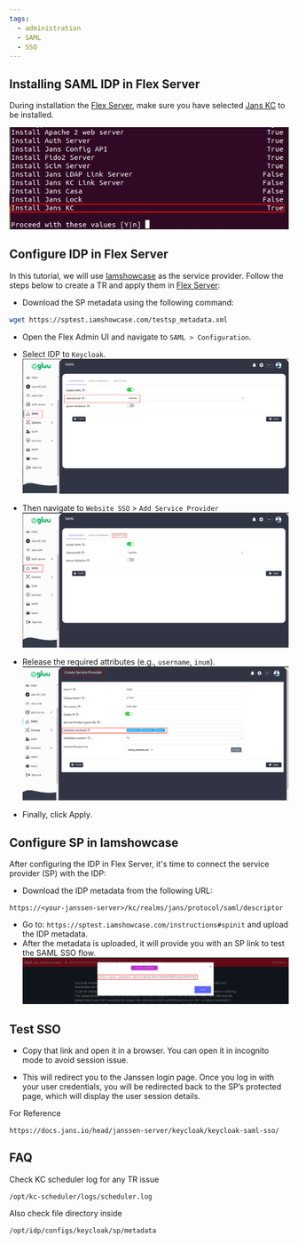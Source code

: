 ```yaml
---
tags:
  - administration
  - SAML
  - SSO
---
```


## Installing SAML IDP in Flex Server

During installation the [Flex Server](../../../../), make sure you have 
selected [Jans KC](https://docs.jans.io/head/janssen-server/keycloak/) 
to be installed.

![image](../../assets/flex-install-janskc.png)

## Configure IDP in Flex Server


In this tutorial, we will use [Iamshowcase](https://sptest.iamshowcase.com/) 
as the service provider. Follow the steps below to create a 
TR and apply them in [Flex Server](../../../../):

* Download the SP metadata using the following command:
```bash title="Command"
wget https://sptest.iamshowcase.com/testsp_metadata.xml
```
* Open the Flex Admin UI and navigate to `SAML > Configuration`.
* Select IDP to `Keycloak`.
![image](../../assets/flex-select-idp.png)

* Then navigate to `Website SSO` > `Add Service Provider`
![image](../../assets/flex-website-sso.png)

* Release the required attributes (e.g., `username`, `inum`).
![image](../../assets/flex-release-attribute.png)

* Finally, click Apply.

## Configure SP in Iamshowcase


After configuring the IDP in Flex Server, it's time to connect the service 
provider (SP) with the IDP:

* Download the IDP metadata from the following URL:
```
https://<your-janssen-server>/kc/realms/jans/protocol/saml/descriptor
```
* Go to: `https://sptest.iamshowcase.com/instructions#spinit` 
and upload the IDP metadata.
* After the metadata is uploaded, it will provide you with an 
SP link to test the SAML SSO flow.
![image](../../assets/flex-sp-link.png)


## Test SSO

* Copy that link and open it in a browser. You can open it in 
incognito mode to avoid session issue.

* This will redirect you to the Janssen login page. Once you log in with 
your user credentials, you will be redirected back to the SP’s protected page, 
which will display the user session details.

For Reference 
```
https://docs.jans.io/head/janssen-server/keycloak/keycloak-saml-sso/
```


## FAQ

Check KC scheduler log for any TR issue 
```
/opt/kc-scheduler/logs/scheduler.log
```
Also check file directory inside 
```
/opt/idp/configs/keycloak/sp/metadata
```

